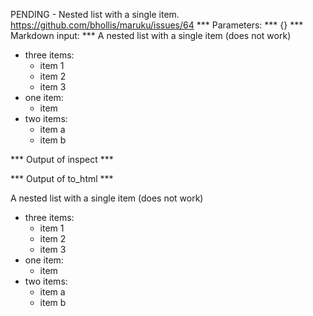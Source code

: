 PENDING - Nested list with a single item. https://github.com/bhollis/maruku/issues/64
*** Parameters: ***
{}
*** Markdown input: ***
A nested list with a single item (does not work)

- three items:
  - item 1
  - item 2
  - item 3
- one item:
  - item
- two items:
  - item a
  - item b

*** Output of inspect ***

*** Output of to_html ***
<p>A nested list with a single item (does not work)</p>

<ul>
<li>three items:

<ul>
<li>item 1</li>
<li>item 2</li>
<li>item 3</li>
</ul></li>
<li>one item:

<ul>
<li>item</li>
</ul></li>
<li>two items:

<ul>
<li>item a</li>
<li>item b</li>
</ul></li>
</ul>
